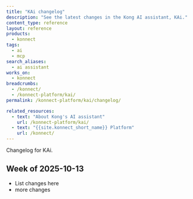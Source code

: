 ```yaml
---
title: "KAi changelog"
description: "See the latest changes in the Kong AI assistant, KAi."
content_type: reference 
layout: reference
products:
  - konnect
tags:
  - ai
  - mcp
search_aliases:
  - ai assistant
works_on:
  - konnect
breadcrumbs:
  - /konnect/
  - /konnect-platform/kai/
permalink: /konnect-platform/kai/changelog/

related_resources:
  - text: "About Kong's AI assistant"
    url: /konnect-platform/kai/
  - text: "{{site.konnect_short_name}} Platform"
    url: /konnect/
---
```


Changelog for KAi.

## Week of 2025-10-13

* List changes here
* more changes